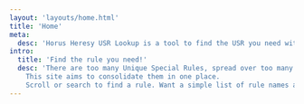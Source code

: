 ```yaml
---
layout: 'layouts/home.html'
title: 'Home'
meta:
  desc: 'Horus Heresy USR Lookup is a tool to find the USR you need without wading through multiple massive books'
intro:
  title: 'Find the rule you need!'
  desc: 'There are too many Unique Special Rules, spread over too many books!
    This site aims to consolidate them in one place.
    Scroll or search to find a rule. Want a simple list of rule names and their sources? Check <a href="/rules/" class="font-bold hover:underline text-gray-800">the index</a>.'
---
```

